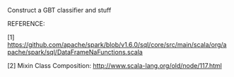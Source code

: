 Construct a GBT classifier and stuff

REFERENCE:

[1] https://github.com/apache/spark/blob/v1.6.0/sql/core/src/main/scala/org/apache/spark/sql/DataFrameNaFunctions.scala

[2] Mixin Class Composition: http://www.scala-lang.org/old/node/117.html
